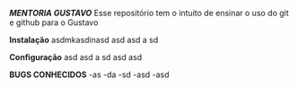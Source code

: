 ***MENTORIA GUSTAVO***
Esse repositório tem o intuito de ensinar o uso do git e github para o Gustavo

**Instalação**
asdmkasdinasd
asd
asd
a
sd

**Configuração**
asd
asd
a
sd
asd
asd

**BUGS CONHECIDOS**
-as
-da
-sd
-asd
-asd
